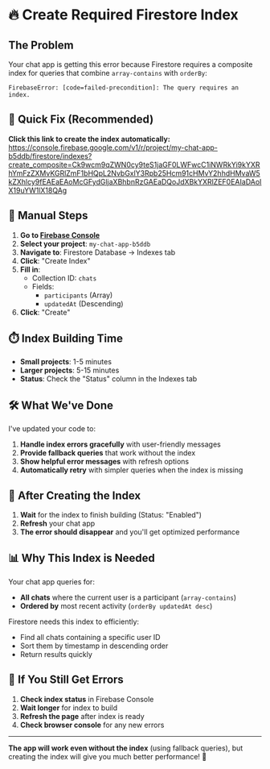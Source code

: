 # 🔥 Create Required Firestore Index

## The Problem
Your chat app is getting this error because Firestore requires a composite index for queries that combine `array-contains` with `orderBy`:

```
FirebaseError: [code=failed-precondition]: The query requires an index.
```

## 🚀 Quick Fix (Recommended)

**Click this link to create the index automatically:**
https://console.firebase.google.com/v1/r/project/my-chat-app-b5ddb/firestore/indexes?create_composite=Ck9wcm9qZWN0cy9teS1jaGF0LWFwcC1iNWRkYi9kYXRhYmFzZXMvKGRlZmF1bHQpL2NvbGxlY3Rpb25Hcm91cHMvY2hhdHMvaW5kZXhlcy9fEAEaEAoMcGFydGljaXBhbnRzGAEaDQoJdXBkYXRlZEF0EAIaDAoIX19uYW1lX18QAg

## 📝 Manual Steps

1. **Go to [Firebase Console](https://console.firebase.google.com/)**
2. **Select your project**: `my-chat-app-b5ddb`
3. **Navigate to**: Firestore Database → Indexes tab
4. **Click**: "Create Index"
5. **Fill in**:
   - Collection ID: `chats`
   - Fields:
     - `participants` (Array)
     - `updatedAt` (Descending)
6. **Click**: "Create"

## ⏱️ Index Building Time
- **Small projects**: 1-5 minutes
- **Larger projects**: 5-15 minutes
- **Status**: Check the "Status" column in the Indexes tab

## 🛠️ What We've Done

I've updated your code to:
1. **Handle index errors gracefully** with user-friendly messages
2. **Provide fallback queries** that work without the index
3. **Show helpful error messages** with refresh options
4. **Automatically retry** with simpler queries when the index is missing

## 🔄 After Creating the Index

1. **Wait** for the index to finish building (Status: "Enabled")
2. **Refresh** your chat app
3. **The error should disappear** and you'll get optimized performance

## 📊 Why This Index is Needed

Your chat app queries for:
- **All chats** where the current user is a participant (`array-contains`)
- **Ordered by** most recent activity (`orderBy updatedAt desc`)

Firestore needs this index to efficiently:
- Find all chats containing a specific user ID
- Sort them by timestamp in descending order
- Return results quickly

## 🚨 If You Still Get Errors

1. **Check index status** in Firebase Console
2. **Wait longer** for index to build
3. **Refresh the page** after index is ready
4. **Check browser console** for any new errors

---

**The app will work even without the index** (using fallback queries), but creating the index will give you much better performance! 🚀

